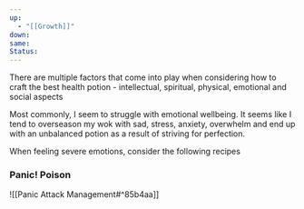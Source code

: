 ```yaml
---
up:
  - "[[Growth]]"
down: 
same: 
Status:
---
```

There are multiple factors that come into play when considering how to craft the best health potion - intellectual, spiritual, physical, emotional and social aspects

Most commonly, I seem to struggle with emotional wellbeing. It seems like I tend to overseason my wok with sad, stress, anxiety, overwhelm and end up with an unbalanced potion as a result of striving for perfection.

When feeling severe emotions, consider the following recipes

### Panic! Poison
![[Panic Attack Management#^85b4aa]]


